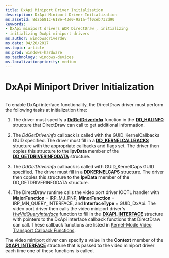 ```yaml
---
title: DxApi Miniport Driver Initialization
description: DxApi Miniport Driver Initialization
ms.assetid: 8d2bb81c-618e-43e0-9a1a-ff0ceb732d90
keywords:
- DxApi miniport drivers WDK DirectDraw , initializing
- initializing DxApi miniport drivers
ms.author: windowsdriverdev
ms.date: 04/20/2017
ms.topic: article
ms.prod: windows-hardware
ms.technology: windows-devices
ms.localizationpriority: medium
---
```


# DxApi Miniport Driver Initialization


## <span id="ddk_dxapi_miniport_driver_initialization_gg"></span><span id="DDK_DXAPI_MINIPORT_DRIVER_INITIALIZATION_GG"></span>


To enable DxApi interface functionality, the DirectDraw driver must perform the following tasks at initialization time:

1.  The driver must specify a [**DdGetDriverInfo**](https://msdn.microsoft.com/library/windows/hardware/ff549404) function in the [**DD\_HALINFO**](https://msdn.microsoft.com/library/windows/hardware/ff551627) structure that DirectDraw can call to get additional information.

2.  The *DdGetDriverInfo* callback is called with the GUID\_KernelCallbacks GUID specified. The driver must fill in a [**DD\_KERNELCALLBACKS**](https://msdn.microsoft.com/library/windows/hardware/ff551633) structure with the appropriate callbacks and flags set. The driver then copies this structure to the **lpvData** member of the [**DD\_GETDRIVERINFODATA**](https://msdn.microsoft.com/library/windows/hardware/ff551550) structure.

3.  The *DdGetDriverInfo* callback is called with GUID\_KernelCaps GUID specified. The driver must fill in a [**DDKERNELCAPS**](https://msdn.microsoft.com/library/windows/hardware/ff549593) structure. The driver then copies this structure to the **lpvData** member of the DD\_GETDRIVERINFODATA structure.

4.  The DirectDraw runtime calls the video port driver IOCTL handler with **MajorFunction** = IRP\_MJ\_PNP, **MinorFunction** = IRP\_MN\_QUERY\_INTERFACE, and **InterfaceType** = GUID\_DxApi. The video port driver then calls the video miniport driver's [*HwVidQueryInterface*](https://msdn.microsoft.com/library/windows/hardware/ff567358) function to fill in the [**DXAPI\_INTERFACE**](https://msdn.microsoft.com/library/windows/hardware/ff557395) structure with pointers to the DxApi interface callback functions that DirectDraw can call. These callback functions are listed in [Kernel-Mode Video Transport Callback Functions](kernel-mode-video-transport-callback-functions.md).

The video miniport driver can specify a value in the **Context** member of the [**DXAPI\_INTERFACE**](https://msdn.microsoft.com/library/windows/hardware/ff557395) structure that is passed to the video miniport driver each time one of these functions is called.

 

 





